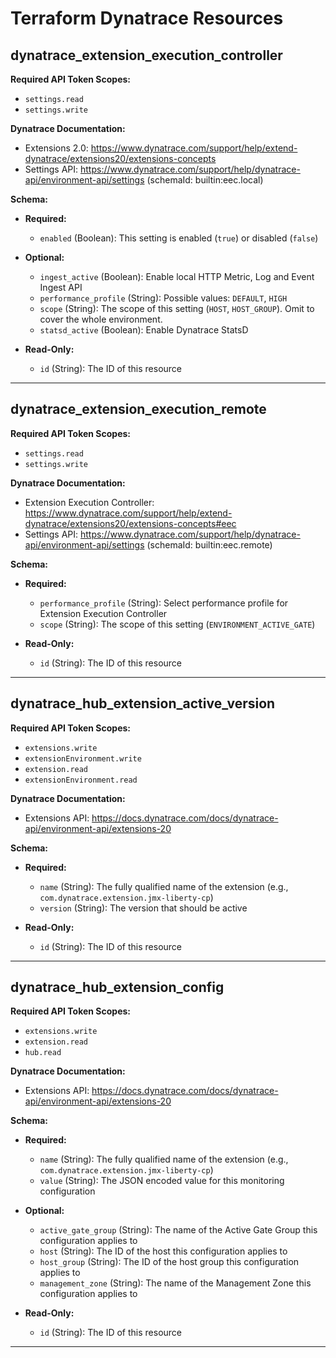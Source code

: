 
# Terraform Dynatrace Resources

## dynatrace_extension_execution_controller

**Required API Token Scopes:**
- `settings.read`
- `settings.write`

**Dynatrace Documentation:**
- Extensions 2.0: https://www.dynatrace.com/support/help/extend-dynatrace/extensions20/extensions-concepts  
- Settings API: https://www.dynatrace.com/support/help/dynatrace-api/environment-api/settings (schemaId: builtin:eec.local)

**Schema:**

- **Required:**
  - `enabled` (Boolean): This setting is enabled (`true`) or disabled (`false`)

- **Optional:**
  - `ingest_active` (Boolean): Enable local HTTP Metric, Log and Event Ingest API
  - `performance_profile` (String): Possible values: `DEFAULT`, `HIGH`
  - `scope` (String): The scope of this setting (`HOST`, `HOST_GROUP`). Omit to cover the whole environment.
  - `statsd_active` (Boolean): Enable Dynatrace StatsD

- **Read-Only:**
  - `id` (String): The ID of this resource

---

## dynatrace_extension_execution_remote

**Required API Token Scopes:**
- `settings.read`
- `settings.write`

**Dynatrace Documentation:**
- Extension Execution Controller: https://www.dynatrace.com/support/help/extend-dynatrace/extensions20/extensions-concepts#eec  
- Settings API: https://www.dynatrace.com/support/help/dynatrace-api/environment-api/settings (schemaId: builtin:eec.remote)

**Schema:**

- **Required:**
  - `performance_profile` (String): Select performance profile for Extension Execution Controller
  - `scope` (String): The scope of this setting (`ENVIRONMENT_ACTIVE_GATE`)

- **Read-Only:**
  - `id` (String): The ID of this resource

---

## dynatrace_hub_extension_active_version

**Required API Token Scopes:**
- `extensions.write`
- `extensionEnvironment.write`
- `extension.read`
- `extensionEnvironment.read`

**Dynatrace Documentation:**
- Extensions API: https://docs.dynatrace.com/docs/dynatrace-api/environment-api/extensions-20

**Schema:**

- **Required:**
  - `name` (String): The fully qualified name of the extension (e.g., `com.dynatrace.extension.jmx-liberty-cp`)
  - `version` (String): The version that should be active

- **Read-Only:**
  - `id` (String): The ID of this resource

---

## dynatrace_hub_extension_config

**Required API Token Scopes:**
- `extensions.write`
- `extension.read`
- `hub.read`

**Dynatrace Documentation:**
- Extensions API: https://docs.dynatrace.com/docs/dynatrace-api/environment-api/extensions-20

**Schema:**

- **Required:**
  - `name` (String): The fully qualified name of the extension (e.g., `com.dynatrace.extension.jmx-liberty-cp`)
  - `value` (String): The JSON encoded value for this monitoring configuration

- **Optional:**
  - `active_gate_group` (String): The name of the Active Gate Group this configuration applies to
  - `host` (String): The ID of the host this configuration applies to
  - `host_group` (String): The ID of the host group this configuration applies to
  - `management_zone` (String): The name of the Management Zone this configuration applies to

- **Read-Only:**
  - `id` (String): The ID of this resource

---
